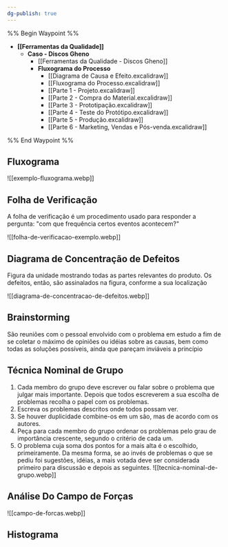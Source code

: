 ```yaml
---
dg-publish: true
---
```


%% Begin Waypoint %%

- **[[Ferramentas da Qualidade]]**
	- **Caso - Discos Gheno**
		- [[Ferramentas da Qualidade - Discos Gheno]]
		- **Fluxograma do Processo**
			- [[Diagrama de Causa e Efeito.excalidraw]]
			- [[Fluxograma do Processo.excalidraw]]
			- [[Parte 1 - Projeto.excalidraw]]
			- [[Parte 2 - Compra do Material.excalidraw]]
			- [[Parte 3 - Prototipação.excalidraw]]
			- [[Parte 4 - Teste do Protótipo.excalidraw]]
			- [[Parte 5 - Produção.excalidraw]]
			- [[Parte 6 - Marketing, Vendas e Pós-venda.excalidraw]]

%% End Waypoint %%

## Fluxograma

![[exemplo-fluxograma.webp]]

## Folha de Verificação

A folha de verificação é um procedimento usado para responder a pergunta: "com que frequência certos eventos acontecem?"

![[folha-de-verificacao-exemplo.webp]]

## Diagrama de Concentração de Defeitos

Figura da unidade mostrando todas as partes relevantes do produto. Os defeitos, então, são assinalados na figura, conforme a sua localização

![[diagrama-de-concentracao-de-defeitos.webp]]

## Brainstorming

São reuniões com o pessoal envolvido com o problema em estudo a fim de se coletar o máximo de opiniões ou idéias sobre as causas, bem como todas as soluções possíveis, ainda que pareçam inviáveis a princípio

## Técnica Nominal de Grupo

1. Cada membro do grupo deve escrever ou falar sobre o problema que julgar mais
importante. Depois que todos escreverem a sua escolha de problemas recolha o papel
com os problemas.
2. Escreva os problemas descritos onde todos possam ver.
3. Se houver duplicidade combine-os em um são, mas de acordo com os autores.
4. Peça para cada membro do grupo ordenar os problemas pelo grau de importância
crescente, segundo o critério de cada um.
5. O problema cuja soma dos pontos for a mais alta é o escolhido, primeiramente. Da
mesma forma, se ao invés de problemas o que se pediu foi sugestões, idéias, a mais
votada deve ser considerada primeiro para discussão e depois as seguintes.
![[tecnica-nominal-de-grupo.webp]]

## Análise Do Campo de Forças

![[campo-de-forcas.webp]]

## Histograma
